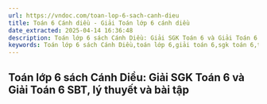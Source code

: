 ```yaml
---
url: https://vndoc.com/toan-lop-6-sach-canh-dieu
title: Toán 6 Cánh diều - Giải Toán lớp 6 cánh diều
date_extracted: 2025-04-14 16:36:48
description: Toán lớp 6 sách Cánh Diều: Giải SGK Toán 6 và Giải Toán 6 SBT, lý thuyết và bài tập toán lớp 6 được VnDoc sưu tầm và đăng tải
keywords: Toán lớp 6 sách Cánh Diều,toán lớp 6,giải toán 6,sgk toán 6,toán lớp 6 tập 2,giải sgk toán 6,toán 6,giải bài tập toán lớp 6,bài tập toán lớp 6,toán lớp 6 tập 1,sbt toán 6,toán 6 tập 2,giải sách bài tập toán lớp 6,sgk toán 6 tập 2
---
```


## Toán lớp 6 sách Cánh Diều: Giải SGK Toán 6 và Giải Toán 6 SBT, lý thuyết và bài tập

